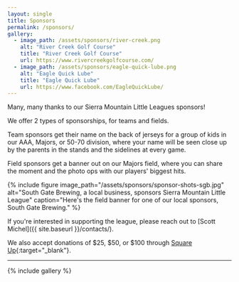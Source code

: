 ```yaml
---
layout: single
title: Sponsors
permalink: /sponsors/
gallery:
  - image_path: /assets/sponsors/river-creek.png
    alt: "River Creek Golf Course"
    title: "River Creek Golf Course"
    url: https://www.rivercreekgolfcourse.com/
  - image_path: /assets/sponsors/eagle-quick-lube.png
    alt: "Eagle Quick Lube"
    title: "Eagle Quick Lube"
    url: https://www.facebook.com/EagleQuickLube/
---
```


Many, many thanks to our Sierra Mountain Little Leagues sponsors!

We offer 2 types of sponsorships, for teams and fields.

Team sponsors get their name on the back of jerseys for a group
of kids in our AAA, Majors, or 50-70 division, where your name
will be seen close up by the parents in the stands and the sidelines
at every game.

Field sponsors get a banner out on our Majors field, where you can
share the moment and the photo ops with our players' biggest hits.

{% include figure image_path="/assets/sponsors/sponsor-shots-sgb.jpg"
   alt="South Gate Brewing, a local business, sponsors Sierra Mountain Little League"
   caption="Here's the field banner for one of our local sponsors, South Gate Brewing."
%}

If you're interested in supporting the league, please reach out to
[Scott Michel]({{ site.baseurl }}/contacts/).

We also accept donations of $25, $50, or $100 through [Square
Up](https://squareup.com/store/sierra-mountain-little-league){:target="_blank"}.

----

{% include gallery %}
